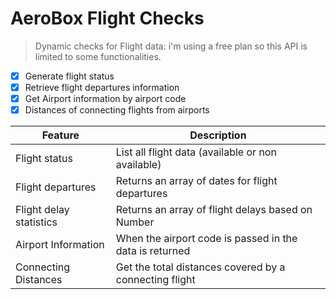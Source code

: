 # AeroBox Flight Checks

> Dynamic checks for Flight data: i'm using a free plan so this API is limited to some functionalities. 
- [x] Generate flight status
- [x] Retrieve flight departures information
- [x] Get Airport information by airport code
- [x] Distances of connecting flights from airports

| Feature | Description |
| --- | --- |
| Flight status | List all flight data (available or non available) |
| Flight departures | Returns an array of dates for flight departures |
| Flight delay statistics | Returns an array of flight delays based on Number |
| Airport Information | When the airport code is passed in the data is returned |
| Connecting Distances | Get the total distances covered by a connecting flight |